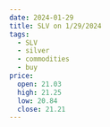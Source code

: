 ```yaml
---
date: 2024-01-29
title: SLV on 1/29/2024
tags: 
  - SLV
  - silver
  - commodities
  - buy
price:
  open: 21.03
  high: 21.25
  low: 20.84
  close: 21.21
---
```

<div class="post">
<snapshot-grid 
    :reports="['2024/01/26/CTA/silver', '2024/01/29/CTA/silver', '2024/01/29/MTP/SLV']"
    chart="2024/01/29/Chart/SLV"
/>
<p>

</p>
<p>

</p>
</div>